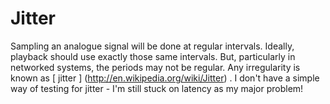 #  Jitter 

Sampling an analogue signal will be done at regular intervals.
      Ideally, playback should use exactly those same intervals.
      But, particularly in networked systems, the periods may not
      be regular. Any irregularity is known as
 [
	jitter
      ] (http://en.wikipedia.org/wiki/Jitter)
.
      I don't have a simple way of testing for jitter - I'm still stuck
      on latency as my major problem!

